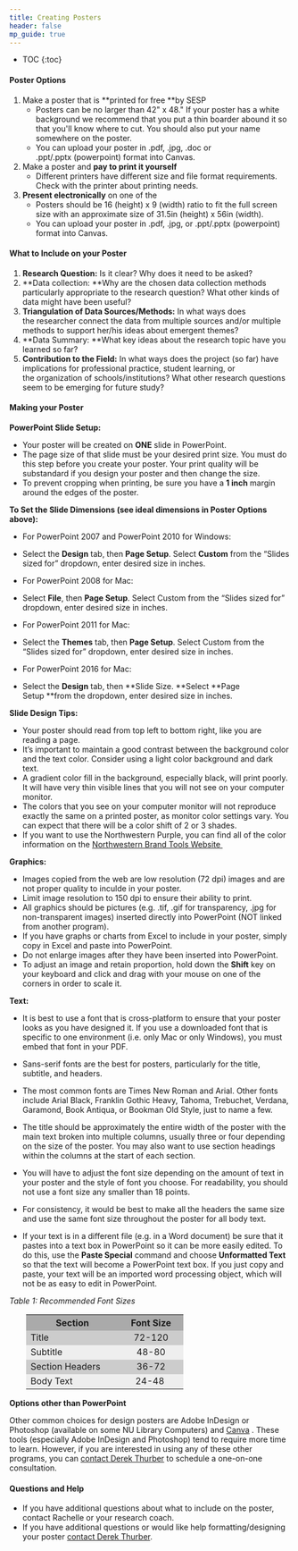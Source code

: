```yaml
---
title: Creating Posters
header: false
mp_guide: true
---
```

* TOC
{:toc}

#### Poster Options

1.  Make a poster that is **printed for free **by SESP
    *   Posters can be no larger than 42" x 48." If your poster has a white background we recommend that you put a thin boarder abound it so that you'll know where to cut. You should also put your name somewhere on the poster.
    *   You can upload your poster in .pdf, .jpg, .doc or .ppt/.pptx (powerpoint) format into Canvas.
2.  Make a poster and **pay to print it yourself**
    *   Different printers have different size and file format requirements. Check with the printer about printing needs. 
3.  **Present electronically** on one of the
    *   Posters should be 16 (height) x 9 (width) ratio to fit the full screen size with an approximate size of 31.5in (height) x 56in (width).
    *   You can upload your poster in .pdf, .jpg, or .ppt/.pptx (powerpoint) format into Canvas.

#### What to Include on your Poster

1.  **Research Question:** Is it clear? Why does it need to be asked?
2.  **Data collection: **Why are the chosen data collection methods particularly appropriate to the research question? What other kinds of data might have been useful?
3.  **Triangulation of Data Sources/Methods:** In what ways does the researcher connect the data from multiple sources and/or multiple methods to support her/his ideas about emergent themes?
4.  **Data Summary: **What key ideas about the research topic have you learned so far?
5.  **Contribution to the Field:** In what ways does the project (so far) have implications for professional practice, student learning, or the organization of schools/institutions? What other research questions seem to be emerging for future study?

#### Making your Poster

**PowerPoint Slide Setup:**

*   Your poster will be created on **ONE** slide in PowerPoint.
*   The page size of that slide must be your desired print size. You must do this step before you create your poster. Your print quality will be substandard if you design your poster and then change the size.
*   To prevent cropping when printing, be sure you have a **1 inch** margin around the edges of the poster.

**To Set the Slide Dimensions (see ideal dimensions in Poster Options above):**

*   For PowerPoint 2007 and PowerPoint 2010 for Windows:

*   Select the **Design** tab, then **Page Setup**. Select **Custom** from the “Slides sized for” dropdown, enter desired size in inches.

*   For PowerPoint 2008 for Mac:

*   Select **File**, then **Page Setup**. Select Custom from the “Slides sized for” dropdown, enter desired size in inches.

*   For PowerPoint 2011 for Mac:

*   Select the **Themes** tab, then **Page Setup**. Select Custom from the “Slides sized for” dropdown, enter desired size in inches.

*   For PowerPoint 2016 for Mac:

*   Select the **Design** tab, then **Slide Size. **Select **Page Setup **from the dropdown, enter desired size in inches.

**Slide Design Tips:**

*   Your poster should read from top left to bottom right, like you are reading a page.
*   It’s important to maintain a good contrast between the background color and the text color. Consider using a light color background and dark text.
*   A gradient color fill in the background, especially black, will print poorly. It will have very thin visible lines that you will not see on your computer monitor.
*   The colors that you see on your computer monitor will not reproduce exactly the same on a printed poster, as monitor color settings vary. You can expect that there will be a color shift of 2 or 3 shades.
*   If you want to use the Northwestern Purple, you can find all of the color information on the [Northwestern Brand Tools Website ](http://www.northwestern.edu/brand/index.html)

**Graphics:**

*   Images copied from the web are low resolution (72 dpi) images and are not proper quality to inculde in your poster.
*   Limit image resolution to 150 dpi to ensure their ability to print.
*   All graphics should be pictures (e.g. .tif, .gif for transparency, .jpg for non-transparent images) inserted directly into PowerPoint (NOT linked from another program). 
*   If you have graphs or charts from Excel to include in your poster, simply copy in Excel and paste into PowerPoint.
*   Do not enlarge images after they have been inserted into PowerPoint.
*   To adjust an image and retain proportion, hold down the **Shift** key on your keyboard and click and drag with your mouse on one of the corners in order to scale it.

**Text:**

*   It is best to use a font that is cross-platform to ensure that your poster looks as you have designed it. If you use a downloaded font that is specific to one environment (i.e. only Mac or only Windows), you must embed that font in your PDF.

*   Sans-serif fonts are the best for posters, particularly for the title, subtitle, and headers.
*   The most common fonts are Times New Roman and Arial. Other fonts include Arial Black, Franklin Gothic Heavy, Tahoma, Trebuchet, Verdana, Garamond, Book Antiqua, or Bookman Old Style, just to name a few.

*   The title should be approximately the entire width of the poster with the main text broken into multiple columns, usually three or four depending on the size of the poster. You may also want to use section headings within the columns at the start of each section.
*   You will have to adjust the font size depending on the amount of text in your poster and the style of font you choose. For readability, you should not use a font size any smaller than 18 points.
*   For consistency, it would be best to make all the headers the same size and use the same font size throughout the poster for all body text.
*   If your text is in a different file (e.g. in a Word document) be sure that it pastes into a text box in PowerPoint so it can be more easily edited. To do this, use the **Paste Special** command and choose **Unformatted Text** so that the text will become a PowerPoint text box. If you just copy and paste, your text will be an imported word processing object, which will not be as easy to edit in PowerPoint.

_Table 1: Recommended Font Sizes_

<table class="data_table" style="padding-left: 30px;" cellpadding="5">

<tbody>

<tr>

<th style="background-color: #aaa;">Section</th>

<th style="background-color: #aaa;">Font Size</th>

</tr>

<tr>

<td style="background-color: #ccc;">Title</td>

<td style="text-align: center; background-color: #cccccc;">72-120</td>

</tr>

<tr>

<td style="background-color: #eee;">Subtitle</td>

<td style="text-align: center; background-color: #eeeeee;">48-80</td>

</tr>

<tr>

<td style="width: 150px; background-color: #cccccc;">Section Headers</td>

<td style="width: 100px; text-align: center; background-color: #cccccc;">36-72</td>

</tr>

<tr>

<td style="background-color: #eee;">Body Text</td>

<td style="text-align: center; background-color: #eeeeee;">24-48 </td>

</tr>

</tbody>

</table>

**Options other than PowerPoint**

Other common choices for design posters are Adobe InDesign or Photoshop (available on some NU Library Computers) and [Canva](https://www.canva.com/create/posters/) . These tools (especially Adobe InDesign and Photoshop) tend to require more time to learn. However, if you are interested in using any of these other programs, you can [contact Derek Thurber](mailto:derek.thurber@northwestern.edu) to schedule a one-on-one consultation.

#### Questions and Help

*   If you have additional questions about what to include on the poster, contact Rachelle or your research coach. 
*   If you have additional questions or would like help formatting/designing your poster [contact Derek Thurber](mailto:derek.thurber@northwestern.edu).